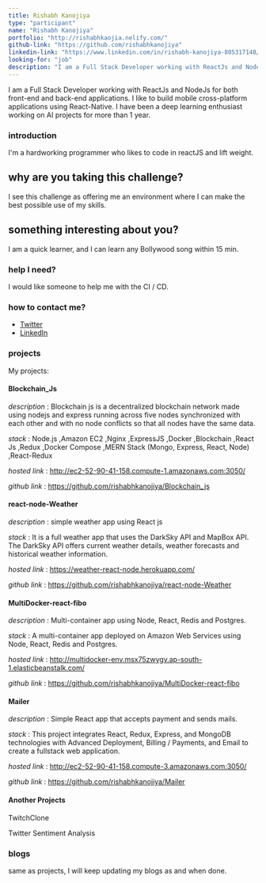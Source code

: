 ```yaml
---
title: Rishabh Kanojiya
type: "participant"
name: "Rishabh Kanojiya"
portfolio: "http://rishabhkaojia.nelify.com/"
github-link: "https://github.com/rishabhkanojiya"
linkedin-link: "https://www.linkedin.com/in/rishabh-kanojiya-805317148/"
looking-for: "job"
description: "I am a Full Stack Developer working with ReactJs and NodeJs"
---
```


I am a Full Stack Developer working with ReactJs and NodeJs for both front-end and back-end applications. I like to build mobile cross-platform applications using React-Native. I have been a deep learning enthusiast working on AI projects for more than 1 year.

### introduction

I'm a hardworking programmer who likes to code in reactJS and lift weight.

## why are you taking this challenge?

I see this challenge as offering me an environment where I can make the best possible use of my skills.

## something interesting about you?

I am a quick learner, and I can learn any Bollywood song within 15 min.

### help I need?

I would like someone to help me with the CI / CD.

### how to contact me?

- [Twitter](https://twitter.com/rishabhkanojiy6)
- [LinkedIn](https://www.linkedin.com/in/rishabh-kanojiya-805317148/)

### projects

My projects:

#### Blockchain_Js

_description_ : Blockchain js is a decentralized blockchain network made using nodejs and express running across five nodes synchronized with each other and with no node conflicts so that all nodes have the same data.

_stack_ : Node.js ,Amazon EC2 ,Nginx ,ExpressJS ,Docker ,Blockchain ,React Js ,Redux ,Docker Compose ,MERN Stack (Mongo, Express, React, Node) ,React-Redux

_hosted link_ : http://ec2-52-90-41-158.compute-1.amazonaws.com:3050/

_github link_ : https://github.com/rishabhkanojiya/Blockchain_js

#### react-node-Weather

_description_ : simple weather app using React js

_stack_ : It is a full weather app that uses the DarkSky API and MapBox API. The DarkSky API offers current weather details, weather forecasts and historical weather information.

_hosted link_ : https://weather-react-node.herokuapp.com/

_github link_ : https://github.com/rishabhkanojiya/react-node-Weather

#### MultiDocker-react-fibo

_description_ : Multi-container app using Node, React, Redis and Postgres.

_stack_ : A multi-container app deployed on Amazon Web Services using Node, React, Redis and Postgres.

_hosted link_ : http://multidocker-env.msx75zwygv.ap-south-1.elasticbeanstalk.com/

_github link_ : https://github.com/rishabhkanojiya/MultiDocker-react-fibo

#### Mailer

_description_ : Simple React app that accepts payment and sends mails.

_stack_ : This project integrates React, Redux, Express, and MongoDB technologies with Advanced Deployment, Billing / Payments, and Email to create a fullstack web application.

_hosted link_ : http://ec2-52-90-41-158.compute-3.amazonaws.com:3050/

_github link_ : https://github.com/rishabhkanojiya/Mailer

#### Another Projects

TwitchClone

Twitter Sentiment Analysis

### blogs

same as projects, I will keep updating my blogs as and when done.
